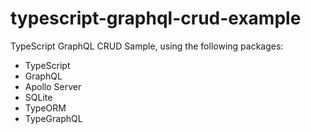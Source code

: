 # typescript-graphql-crud-example

TypeScript GraphQL CRUD Sample, using the following packages:

- TypeScript
- GraphQL
- Apollo Server
- SQLite
- TypeORM
- TypeGraphQL
